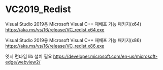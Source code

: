 # VC2019_Redist

Visual Studio 2019용 Microsoft Visual C++ 재배포 가능 패키지(x64)
https://aka.ms/vs/16/release/VC_redist.x64.exe

Visual Studio 2019용 Microsoft Visual C++ 재배포 가능 패키지(x86)
https://aka.ms/vs/16/release/VC_redist.x86.exe

엣지 런타임 lib 설치 필요
https://developer.microsoft.com/en-us/microsoft-edge/webview2/
